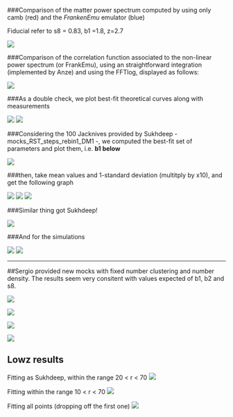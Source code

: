 
###Comparison of the matter power spectrum computed by using only camb (red) and the *FrankenEmu*  emulator (blue)


Fiducial refer to s8 = 0.83, b1 =1.8, z=2.7

![](https://github.com/ja-vazquez/Upsilon/blob/master/Results/figures/Pk.jpg)

###Comparison of the correlation function associated to the non-linear power spectrum (or FrankEmu), using an straightforward integration (implemented by Anze) and using the FFTlog, displayed as follows: 


![](https://github.com/ja-vazquez/Upsilon/blob/master/Results/figures/Xi.jpg)

###As a double check, we plot best-fit theoretical curves along with measurements

![](https://github.com/ja-vazquez/Upsilon/blob/master/Results/figures/gg.jpg) 
![](https://github.com/ja-vazquez/Upsilon/blob/master/Results/figures/gm.jpg) 



###Considering the 100 Jacknives provided by Sukhdeep - mocks_RST_steps_rebin1_DM1 -, we computed the best-fit set of parameters and plot them, i.e. **b1 below**


![](https://github.com/ja-vazquez/Upsilon/blob/master/Results/figures/Jk_r10.jpg)


###then, take mean values and 1-standard deviation (multitply by x10), and get the following graph


![](https://github.com/ja-vazquez/Upsilon/blob/master/Results/figures/s8.jpg)
![](https://github.com/ja-vazquez/Upsilon/blob/master/Results/figures/b1.jpg)
![](https://github.com/ja-vazquez/Upsilon/blob/master/Results/figures/b2.jpg)


###Similar thing got Sukhdeep!

![](https://github.com/ja-vazquez/Upsilon/blob/master/Results/figures/gm_Sukhdeep.jpg)

###And for the simulations

![](https://github.com/ja-vazquez/Upsilon/blob/master/Results/figures/Sim_z0.25.jpg)
![](https://github.com/ja-vazquez/Upsilon/blob/master/Results/figures/Sim_b1.jpg)

---

##Sergio provided new mocks with fixed number clustering and number density.
The results seem very consitent with values expected of b1, b2 and s8.

![](https://github.com/ja-vazquez/Upsilon/blob/master/Results/figures/mocks_constbar.jpg)

![](https://github.com/ja-vazquez/Upsilon/blob/master/Results/figures/mocks_singlesnap.jpg)

![](https://github.com/ja-vazquez/Upsilon/blob/master/Results/figures/mocks_allsnap.jpg)

![](https://github.com/ja-vazquez/Upsilon/blob/master/Results/figures/mocks_evolv.jpg)

## Lowz results

Fitting as Sukhdeep, within the range 20 < r < 70
![](https://github.com/ja-vazquez/Upsilon/blob/master/Results/figures/lowz_20_70.jpg)

Fitting within the range 10 < r < 70
![](https://github.com/ja-vazquez/Upsilon/blob/master/Results/figures/lowz_10_70.jpg)


Fitting all points (dropping off the first one)
![](https://github.com/ja-vazquez/Upsilon/blob/master/Results/figures/lowz.jpg)

